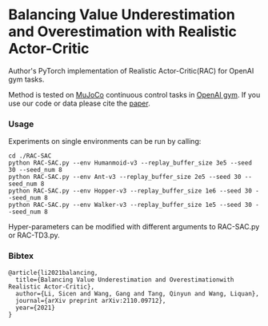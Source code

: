 # Balancing Value Underestimation and Overestimation with Realistic Actor-Critic
Author's PyTorch implementation of Realistic Actor-Critic(RAC) for OpenAI gym tasks.

Method is tested on [MuJoCo](http://www.mujoco.org/) continuous control tasks in [OpenAI gym](https://github.com/openai/gym). If you use our code or data please cite the [paper](https://arxiv.org/abs/2110.09712).

### Usage
Experiments on single environments can be run by calling:
```
cd ./RAC-SAC
python RAC-SAC.py --env Humanmoid-v3 --replay_buffer_size 3e5 --seed 30 --seed_num 8
python RAC-SAC.py --env Ant-v3 --replay_buffer_size 2e5 --seed 30 --seed_num 8
python RAC-SAC.py --env Hopper-v3 --replay_buffer_size 1e6 --seed 30 --seed_num 8
python RAC-SAC.py --env Walker-v3 --replay_buffer_size 1e5 --seed 30 --seed_num 8
```
Hyper-parameters can be modified with different arguments to RAC-SAC.py or RAC-TD3.py. 

### Bibtex

```
@article{li2021balancing,
  title={Balancing Value Underestimation and Overestimationwith Realistic Actor-Critic},
  author={Li, Sicen and Wang, Gang and Tang, Qinyun and Wang, Liquan},
  journal={arXiv preprint arXiv:2110.09712},
  year={2021}
}
```

